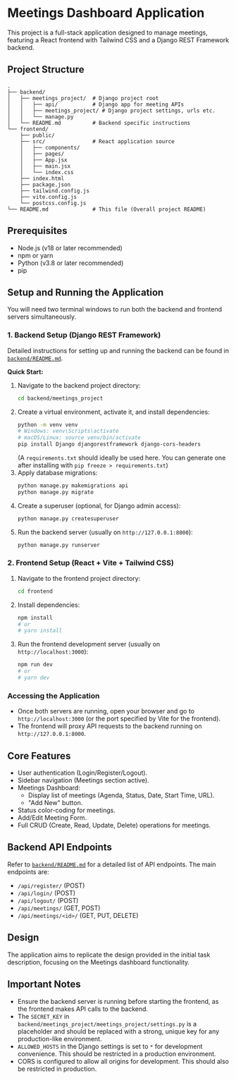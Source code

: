 # Meetings Dashboard Application

This project is a full-stack application designed to manage meetings, featuring a React frontend with Tailwind CSS and a Django REST Framework backend.

## Project Structure

```
.
├── backend/
│   ├── meetings_project/  # Django project root
│   │   ├── api/           # Django app for meeting APIs
│   │   ├── meetings_project/ # Django project settings, urls etc.
│   │   └── manage.py
│   └── README.md          # Backend specific instructions
└── frontend/
    ├── public/
    ├── src/               # React application source
    │   ├── components/
    │   ├── pages/
    │   ├── App.jsx
    │   ├── main.jsx
    │   └── index.css
    ├── index.html
    ├── package.json
    ├── tailwind.config.js
    ├── vite.config.js
    └── postcss.config.js
└── README.md              # This file (Overall project README)
```

## Prerequisites

- Node.js (v18 or later recommended)
- npm or yarn
- Python (v3.8 or later recommended)
- pip

## Setup and Running the Application

You will need two terminal windows to run both the backend and frontend servers simultaneously.

### 1. Backend Setup (Django REST Framework)

Detailed instructions for setting up and running the backend can be found in [`backend/README.md`](backend/README.md:1).

**Quick Start:**

1.  Navigate to the backend project directory:
    ```bash
    cd backend/meetings_project
    ```
2.  Create a virtual environment, activate it, and install dependencies:
    ```bash
    python -m venv venv
    # Windows: venv\Scripts\activate
    # macOS/Linux: source venv/bin/activate
    pip install Django djangorestframework django-cors-headers
    ```
    (A `requirements.txt` should ideally be used here. You can generate one after installing with `pip freeze > requirements.txt`)
3.  Apply database migrations:
    ```bash
    python manage.py makemigrations api
    python manage.py migrate
    ```
4.  Create a superuser (optional, for Django admin access):
    ```bash
    python manage.py createsuperuser
    ```
5.  Run the backend server (usually on `http://127.0.0.1:8000`):
    ```bash
    python manage.py runserver
    ```

### 2. Frontend Setup (React + Vite + Tailwind CSS)

1.  Navigate to the frontend project directory:
    ```bash
    cd frontend
    ```
2.  Install dependencies:
    ```bash
    npm install
    # or
    # yarn install
    ```
3.  Run the frontend development server (usually on `http://localhost:3000`):
    ```bash
    npm run dev
    # or
    # yarn dev
    ```

### Accessing the Application

- Once both servers are running, open your browser and go to `http://localhost:3000` (or the port specified by Vite for the frontend).
- The frontend will proxy API requests to the backend running on `http://127.0.0.1:8000`.

## Core Features

- User authentication (Login/Register/Logout).
- Sidebar navigation (Meetings section active).
- Meetings Dashboard:
  - Display list of meetings (Agenda, Status, Date, Start Time, URL).
  - "Add New" button.
- Status color-coding for meetings.
- Add/Edit Meeting Form.
- Full CRUD (Create, Read, Update, Delete) operations for meetings.

## Backend API Endpoints

Refer to [`backend/README.md`](backend/README.md:1) for a detailed list of API endpoints. The main endpoints are:

- `/api/register/` (POST)
- `/api/login/` (POST)
- `/api/logout/` (POST)
- `/api/meetings/` (GET, POST)
- `/api/meetings/<id>/` (GET, PUT, DELETE)

## Design

The application aims to replicate the design provided in the initial task description, focusing on the Meetings dashboard functionality.

## Important Notes

- Ensure the backend server is running before starting the frontend, as the frontend makes API calls to the backend.
- The `SECRET_KEY` in `backend/meetings_project/meetings_project/settings.py` is a placeholder and should be replaced with a strong, unique key for any production-like environment.
- `ALLOWED_HOSTS` in the Django settings is set to `*` for development convenience. This should be restricted in a production environment.
- CORS is configured to allow all origins for development. This should also be restricted in production.

